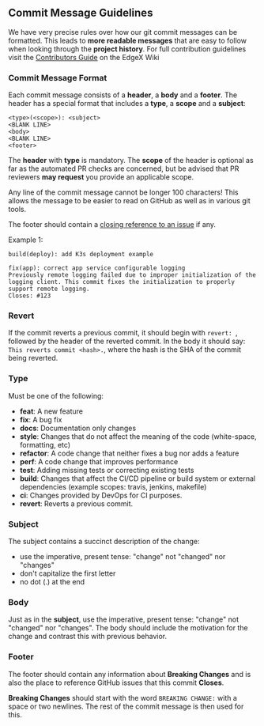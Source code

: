 ## <a name="commit"></a> Commit Message Guidelines

We have very precise rules over how our git commit messages can be formatted.  This leads to **more readable messages** that are easy to follow when looking through the **project history**. For full contribution guidelines visit
the [Contributors Guide](https://wiki.edgexfoundry.org/display/FA/Committing+Code+Guidelines#CommittingCodeGuidelines-Commits) on the EdgeX Wiki

### Commit Message Format
Each commit message consists of a **header**, a **body** and a **footer**.  The header has a special format that includes a **type**, a **scope** and a **subject**:

```
<type>(<scope>): <subject>
<BLANK LINE>
<body>
<BLANK LINE>
<footer>
```

The **header** with **type** is mandatory.  The **scope** of the header is optional as far as the automated PR checks are concerned, but be advised that PR reviewers **may request** you provide an applicable scope.

Any line of the commit message cannot be longer 100 characters! This allows the message to be easier to read on GitHub as well as in various git tools.

The footer should contain a [closing reference to an issue](https://help.github.com/articles/closing-issues-via-commit-messages/) if any.

Example 1:
```
build(deploy): add K3s deployment example
```
```
fix(app): correct app service configurable logging
Previously remote logging failed due to improper initialization of the logging client. This commit fixes the initialization to properly support remote logging.
Closes: #123
```

### Revert
If the commit reverts a previous commit, it should begin with `revert: `, followed by the header of the reverted commit. In the body it should say: `This reverts commit <hash>.`, where the hash is the SHA of the commit being reverted.

### Type
Must be one of the following:

* **feat**: A new feature
* **fix**: A bug fix
* **docs**: Documentation only changes
* **style**: Changes that do not affect the meaning of the code (white-space, formatting, etc)
* **refactor**: A code change that neither fixes a bug nor adds a feature
* **perf**: A code change that improves performance
* **test**: Adding missing tests or correcting existing tests
* **build**: Changes that affect the CI/CD pipeline or build system or external dependencies (example scopes: travis, jenkins, makefile)
* **ci**: Changes provided by DevOps for CI purposes.
* **revert**: Reverts a previous commit.

### Subject
The subject contains a succinct description of the change:

* use the imperative, present tense: "change" not "changed" nor "changes"
* don't capitalize the first letter
* no dot (.) at the end

### Body
Just as in the **subject**, use the imperative, present tense: "change" not "changed" nor "changes".
The body should include the motivation for the change and contrast this with previous behavior.

### Footer
The footer should contain any information about **Breaking Changes** and is also the place to
reference GitHub issues that this commit **Closes**.

**Breaking Changes** should start with the word `BREAKING CHANGE:` with a space or two newlines. The rest of the commit message is then used for this.
